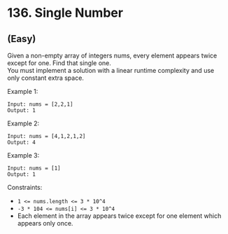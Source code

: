 # 136. Single Number
## (Easy)

Given a non-empty array of integers nums, every element appears twice except for one. Find that single one.
<br>
You must implement a solution with a linear runtime complexity and use only constant extra space.
<br>
 

Example 1:

```
Input: nums = [2,2,1]
Output: 1
```

Example 2:

```
Input: nums = [4,1,2,1,2]
Output: 4
```

Example 3:

```
Input: nums = [1]
Output: 1
```

Constraints:

- `1 <= nums.length <= 3 * 10^4`
- `-3 * 104 <= nums[i] <= 3 * 10^4`
- Each element in the array appears twice except for one element which appears only once.